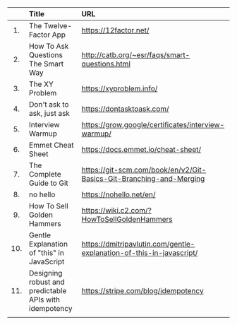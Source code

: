 |     | Title| URL| 
|:---:| :--- |:----|  
|1.   |  The Twelve-Factor App    |    https://12factor.net/ | 
|2.   | How To Ask Questions The Smart Way     |   http://catb.org/~esr/faqs/smart-questions.html  |
|3.   |  The XY Problem   |  https://xyproblem.info/    |
|4.|Don't ask to ask, just ask|https://dontasktoask.com/|
|5.|Interview Warmup|https://grow.google/certificates/interview-warmup/|
|6.|Emmet Cheat Sheet |https://docs.emmet.io/cheat-sheet/|
|7.|The Complete Guide to Git|https://git-scm.com/book/en/v2/Git-Basics-Git-Branching-and-Merging|
|8. |no hello |https://nohello.net/en/|
|9.|How To Sell Golden Hammers |https://wiki.c2.com/?HowToSellGoldenHammers|
|10. |Gentle Explanation of "this" in JavaScript|https://dmitripavlutin.com/gentle-explanation-of-this-in-javascript/|
|11.|Designing robust and predictable APIs with idempotency|https://stripe.com/blog/idempotency|
|||